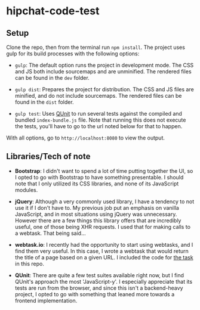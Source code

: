 # hipchat-code-test

## Setup

Clone the repo, then from the terminal run `npm install`. The project uses gulp for its build processes with the following options:

* `gulp`: The default option runs the project in development mode. The CSS and JS both include sourcemaps and are unminified. The rendered files can be found in the `dev` folder.

* `gulp dist`: Prepares the project for distribution. The CSS and JS files are minified, and do not include sourcemaps. The rendered files can be found in the `dist` folder.

* `gulp test`: Uses [QUnit](http://qunitjs.com) to run several tests against the compiled and bundled `index-bundle.js` file. Note that running this does not execute the tests, you'll have to go to the url noted below for that to happen.

With all options, go to `http://localhost:8080` to view the output.

## Libraries/Tech of note

* **Bootstrap**: I didn't want to spend a lot of time putting together the UI, so I opted to go with Bootstrap to have something presentable. I should note that I only utilized its CSS libraries, and none of its JavaScript modules.

* **jQuery**: Although a very commonly used library, I have a tendency to not use it if I don't have to. My previous job put an emphasis on vanilla JavaScript, and in most situations using jQuery was unnecessary. However there are a few things this library offers that are incredibly useful, one of those being XHR requests. I used that for making calls to a webtask. That being said...

* **webtask.io**: I recently had the opportunity to start using webtasks, and I find them very useful. In this case, I wrote a webtask that would return the title of a page based on a given URL. I included the code for [the task](https://github.com/zero0Halo/hipchat-code-test/blob/master/getTitle.webtask.js) in this repo.

* **QUnit**: There are quite a few test suites available right now, but I find QUnit's approach the most 'JavaScript-y'. I especially appreciate that its tests are run from the browser, and since this isn't a backend-heavy project, I opted to go with something that leaned more towards a frontend implementation. 
